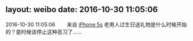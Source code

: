 layout: weibo
date: 2016-10-30 11:05:06
---
2016-10-30 11:05:06  &nbsp;&nbsp;&nbsp;&nbsp;&nbsp;&nbsp; 来自 <a href="sinaweibo://customweibosource" rel="nofollow">iPhone 5s</a>
老男人过生日送礼物是什么时候开始的？是时候该停止这种恶习了…… ​​​
